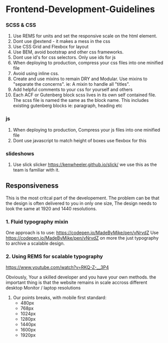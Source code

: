 # Frontend-Development-Guidelines
### SCSS & CSS
1. Use REMS for units and set the responsive scale on the html element.
2. Dont use @extend - it makes a mess in the css
3. Use CSS Grid and Flexbox for layout
4. Use BEM, avoid bootstrap and other css frameworks.
8. Dont use id's for css selectors. Only use ids for js
9. When deploying to production, compress your css files into one minified file
10. Avoid using inline css.
11. Create and use mixins to remain DRY and Modular. Use mixins to "separate the concerns". ie: A mixin to handle all "titles".
12. Add helpful comments to your css for yourself and others 
14. Each ACF or Gutenberg block scss lives in its own self contained file. The scss file is named the same as the block name. This includes existing gutenberg blocks ie: paragraph, heading etc 


### js
1. When deploying to production, Compress your js files into one minified file
2. Dont use javascript to match height of boxes use flexbox for this

### slideshows
1. Use slick slicker https://kenwheeler.github.io/slick/ we use this as the team is familiar with it.
 

## Responsiveness
This is the most critcal part of the developement. The problem can be that the design is often delivered to you in only one size, 
The design needs to look the same at 1920 and 1440 resolutions.

### 1. Fluid typography mixin
One approach is to use: https://codepen.io/MadeByMike/pen/vNrvdZ 
Use https://codepen.io/MadeByMike/pen/vNrvdZ on more the just typography to archive a scalable design.

### 2. Using REMS for scalable typography
https://www.youtube.com/watch?v=RKQ-Z-__3P4

Obviously, Your a skilled developer and you have your own methods. the important thing is that the website remains in scale accross different desktop Monitor / laptop resolutions


1. Our points breaks, with mobile first standard:
   - 480px
   - 768px
   - 1024px
   - 1280px
   - 1440px
   - 1600px
   - 1920px
